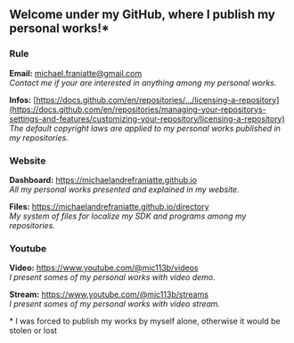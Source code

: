 ﻿  
  
## Welcome under my GitHub, where I publish my personal works!\*  
  
  
### Rule  
  
**Email:** michael.franiatte@gmail.com  
*Contact me if your are interested in anything among my personal works.*  
  
**Infos:** [https://docs.github.com/en/repositories/.../licensing-a-repository](https://docs.github.com/en/repositories/managing-your-repositorys-settings-and-features/customizing-your-repository/licensing-a-repository)  
*The default copyright laws are applied to my personal works published in my repositories.*  
  
  
### Website  
  
**Dashboard:** https://michaelandrefraniatte.github.io  
*All my personal works presented and explained in my website.*  
  
**Files:** https://michaelandrefraniatte.github.io/directory  
*My system of files for localize my SDK and programs among my repositories.*  
  
  
### Youtube  
  
**Video:** https://www.youtube.com/@mic113b/videos  
*I present somes of my personal works with video demo.*  
  
**Stream:** https://www.youtube.com/@mic113b/streams  
*I present somes of my personal works with video stream.*  
  
  
\* I was forced to publish my works by myself alone, otherwise it would be stolen or lost  
  
  